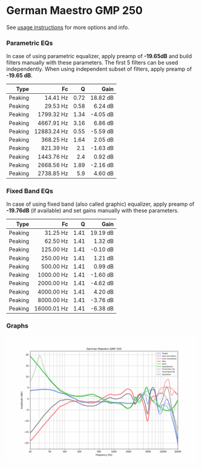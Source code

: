 # German Maestro GMP 250
See [usage instructions](https://github.com/jaakkopasanen/AutoEq#usage) for more options and info.

### Parametric EQs
In case of using parametric equalizer, apply preamp of **-19.65dB** and build filters manually
with these parameters. The first 5 filters can be used independently.
When using independent subset of filters, apply preamp of **-19.65 dB**.

| Type    | Fc          |    Q | Gain     |
|--------:|------------:|-----:|---------:|
| Peaking | 14.41 Hz    | 0.72 | 18.82 dB |
| Peaking | 29.53 Hz    | 0.58 | 6.24 dB  |
| Peaking | 1799.32 Hz  | 1.34 | -4.05 dB |
| Peaking | 4667.91 Hz  | 3.16 | 6.86 dB  |
| Peaking | 12883.24 Hz | 0.55 | -5.59 dB |
| Peaking | 368.25 Hz   | 1.64 | 2.05 dB  |
| Peaking | 821.39 Hz   | 2.1  | -1.63 dB |
| Peaking | 1443.76 Hz  | 2.4  | 0.92 dB  |
| Peaking | 2668.56 Hz  | 1.89 | -2.16 dB |
| Peaking | 2738.85 Hz  | 5.9  | 4.60 dB  |

### Fixed Band EQs
In case of using fixed band (also called graphic) equalizer, apply preamp of **-19.76dB**
(if available) and set gains manually with these parameters.

| Type    | Fc          |    Q | Gain     |
|--------:|------------:|-----:|---------:|
| Peaking | 31.25 Hz    | 1.41 | 19.19 dB |
| Peaking | 62.50 Hz    | 1.41 | 1.32 dB  |
| Peaking | 125.00 Hz   | 1.41 | -0.10 dB |
| Peaking | 250.00 Hz   | 1.41 | 1.21 dB  |
| Peaking | 500.00 Hz   | 1.41 | 0.99 dB  |
| Peaking | 1000.00 Hz  | 1.41 | -1.60 dB |
| Peaking | 2000.00 Hz  | 1.41 | -4.62 dB |
| Peaking | 4000.00 Hz  | 1.41 | 4.20 dB  |
| Peaking | 8000.00 Hz  | 1.41 | -3.76 dB |
| Peaking | 16000.01 Hz | 1.41 | -6.38 dB |

### Graphs
![](./German%20Maestro%20GMP%20250.png)